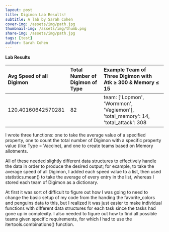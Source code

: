 ```yaml
---
layout: post
title: Digimon Lab Results!
subtitle: A lab by Sarah Cohen
cover-img: /assets/img/path.jpg
thumbnail-img: /assets/img/thumb.png
share-img: /assets/img/path.jpg
tags: [test]
author: Sarah Cohen
---
```


**Lab Results**

| Avg Speed of all Digimon | Total Number of Digimon of Type | Example Team of Three Digimon with Atk ≥ 300 & Memory ≤ 15 |
| :------ |:--- | :--- |
| 120.40160642570281 | 82 | team: ['Lopmon', 'Wormmon', 'Vegiemon'], 'total_memory': 14, 'total_attack': 308 |

I wrote three functions: one to take the average value of a specified property, one to count the total number of Digimon with a specific property value (like Type = Vaccine), and one to create teams based on Memory allotments.

All of these needed slightly different data structures to effectively handle the data in order to produce the desired output; for example, to take the average speed of all Digimon, I added each speed value to a list, then used statistics.mean() to take the average of every entry in the list, whereas I stored each team of Digimon as a dictionary. 

At first it was sort of difficult to figure out how I was going to need to change the basic setup of my code from the handing the favorite_colors and penguins data to this, but I realized it was just easier to make individual functions with different data structures for each task since the tasks had gone up in complexity. I also needed to figure out how to find all possible teams given specific requirements, for which I had to use the itertools.combinations() function.
